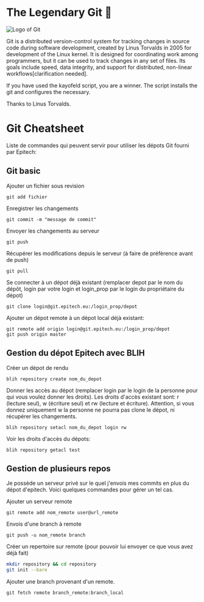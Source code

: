 
# The Legendary Git 💙


![Logo of Git](https://git-scm.com/images/logos/downloads/Git-Logo-1788C.png)

Git is a distributed version-control system for tracking changes in source code during software development, created by Linus Torvalds in 2005 for development of the Linux kernel. It is designed for coordinating work among programmers, but it can be used to track changes in any set of files. Its goals include speed, data integrity, and support for distributed, non-linear workflows[clarification needed].

If you have used the kayofeld script, you are a winner. The script installs the git and configures the necessary.

Thanks to Linus Torvalds.

# Git Cheatsheet

Liste de commandes qui peuvent servir pour utiliser les dépots Git fourni par Epitech:

## Git basic

Ajouter un fichier sous revision

```git
git add fichier
```

Enregistrer les changements

```git
git commit -m "message de commit"
```

Envoyer les changements au serveur

```git
git push
```

Récupérer les modifications depuis le serveur (à faire de préfèrence avant de push)

```git
git pull
```

Se connecter à un dépot déjà existant (remplacer depot par le nom du dépôt, login par votre login et login_prop par le login du propriétaire du dépot)

```git
git clone login@git.epitech.eu:/login_prop/depot
```

Ajouter un dépot remote à un dépot local déjà existant:

```git
git remote add origin login@git.epitech.eu:/login_prop/depot
git push origin master
```

## Gestion du dépot Epitech avec BLIH

Créer un dépot de rendu

```blih
blih repository create nom_du_depot
```

Donner les accès au dépot (remplacer login par le login de la personne pour qui vous voulez donner les droits).
Les droits d'accès existant sont: r (lecture seul), w (écriture seul) et rw (lecture et écriture).
Attention, si vous donnez uniquement w la personne ne pourra pas clone le dépot, ni récupérer les changements.

```blih
blih repository setacl nom_du_depot login rw
```

Voir les droits d'accès du dépots:

```blih
blih repository getacl test
```

## Gestion de plusieurs repos

Je possède un serveur privé sur le quel j'envois mes commits en plus du dépot d'epitech.
Voici quelques commandes pour gérer un tel cas.

Ajouter un serveur remote
```git
git remote add nom_remote user@url_remote
```

Envois d'une branch à remote
```git
git push -u nom_remote branch
```

Créer un repertoire sur remote (pour pouvoir lui envoyer ce que vous avez déjà fait)
```bash
mkdir repository && cd repository
git init --bare
```
Ajouter une branch provenant d'un remote.

```git
git fetch remote branch_remote:branch_local
```